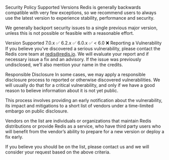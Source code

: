 Security Policy
Supported Versions
Redis is generally backwards compatible with very few exceptions, so we recommend users to always use the latest version to experience stability, performance and security.

We generally backport security issues to a single previous major version, unless this is not possible or feasible with a reasonable effort.

Version	Supported
7.0.x	✅
6.2.x	✅
6.0.x	✅
< 6.0	❌
Reporting a Vulnerability
If you believe you’ve discovered a serious vulnerability, please contact the Redis core team at redis@redis.io. We will evaluate your report and if necessary issue a fix and an advisory. If the issue was previously undisclosed, we’ll also mention your name in the credits.

Responsible Disclosure
In some cases, we may apply a responsible disclosure process to reported or otherwise discovered vulnerabilities. We will usually do that for a critical vulnerability, and only if we have a good reason to believe information about it is not yet public.

This process involves providing an early notification about the vulnerability, its impact and mitigations to a short list of vendors under a time-limited embargo on public disclosure.

Vendors on the list are individuals or organizations that maintain Redis distributions or provide Redis as a service, who have third party users who will benefit from the vendor’s ability to prepare for a new version or deploy a fix early.

If you believe you should be on the list, please contact us and we will consider your request based on the above criteria.
